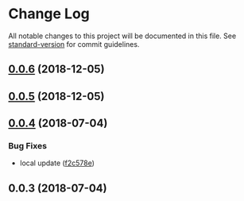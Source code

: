 # Change Log

All notable changes to this project will be documented in this file. See [standard-version](https://github.com/conventional-changelog/standard-version) for commit guidelines.

<a name="0.0.6"></a>
## [0.0.6](https://github.com/rhases/cep-as-promised/compare/v0.0.4...v0.0.6) (2018-12-05)



<a name="0.0.5"></a>
## [0.0.5](https://github.com/rhases/cep-as-promised/compare/v0.0.4...v0.0.5) (2018-12-05)



<a name="0.0.4"></a>
## [0.0.4](https://github.com/rhases/cep-as-promised/compare/v0.0.3...v0.0.4) (2018-07-04)


### Bug Fixes

* local update ([f2c578e](https://github.com/rhases/cep-as-promised/commit/f2c578e))



<a name="0.0.3"></a>
## 0.0.3 (2018-07-04)
